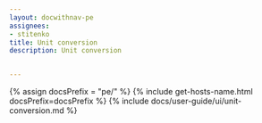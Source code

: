 ```yaml
---
layout: docwithnav-pe
assignees:
- stitenko
title: Unit conversion
description: Unit conversion


---
```


{% assign docsPrefix = "pe/" %}
{% include get-hosts-name.html docsPrefix=docsPrefix %}
{% include docs/user-guide/ui/unit-conversion.md %}